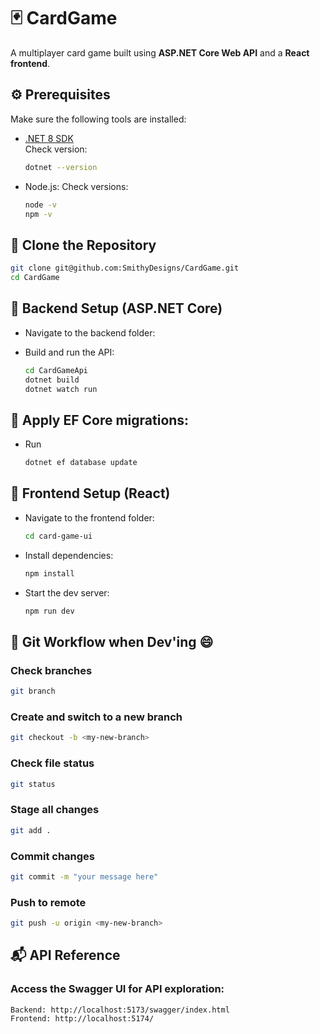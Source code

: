 # 🃏 CardGame
A multiplayer card game built using **ASP.NET Core Web API** and a **React frontend**.


## ⚙️ Prerequisites
Make sure the following tools are installed:

- [.NET 8 SDK](https://dotnet.microsoft.com/en-us/download)  
    Check version:
    ```bash
    dotnet --version
    ```

- Node.js: Check versions:
    ``` bash
    node -v
    npm -v
    ```

## 🔻 Clone the Repository

```bash
git clone git@github.com:SmithyDesigns/CardGame.git
cd CardGame
```

## 🧩 Backend Setup (ASP.NET Core)
- Navigate to the backend folder:

- Build and run the API:
    ``` bash
    cd CardGameApi
    dotnet build
    dotnet watch run
    ```

## 🔧 Apply EF Core migrations:
- Run
    ``` bash
    dotnet ef database update
    ```

## 🎨 Frontend Setup (React)
- Navigate to the frontend folder:
    ``` bash
    cd card-game-ui
    ```

- Install dependencies:
    ``` bash
    npm install
    ```

- Start the dev server:
    ``` bash
    npm run dev
    ```

## 🧪 Git Workflow when Dev'ing 😄

###  Check branches
``` bash
git branch
```
### Create and switch to a new branch
``` bash
git checkout -b <my-new-branch>
```
### Check file status
``` bash
git status
```
### Stage all changes
``` bash
git add .
```
### Commit changes
``` bash
git commit -m "your message here"
```
### Push to remote
``` bash
git push -u origin <my-new-branch>
```

## 📬 API Reference

### Access the Swagger UI for API exploration:
``` bash
Backend: http://localhost:5173/swagger/index.html
Frontend: http://localhost:5174/
```
